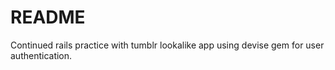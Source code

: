 # README

Continued rails practice with tumblr lookalike app using devise gem for user authentication.
